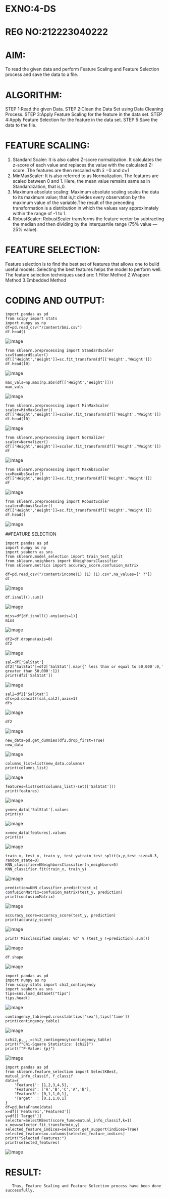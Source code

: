 # EXNO:4-DS
# REG NO:212223040222
# AIM:
To read the given data and perform Feature Scaling and Feature Selection process and save the
data to a file.

# ALGORITHM:
STEP 1:Read the given Data.
STEP 2:Clean the Data Set using Data Cleaning Process.
STEP 3:Apply Feature Scaling for the feature in the data set.
STEP 4:Apply Feature Selection for the feature in the data set.
STEP 5:Save the data to the file.

# FEATURE SCALING:
1. Standard Scaler: It is also called Z-score normalization. It calculates the z-score of each value and replaces the value with the calculated Z-score. The features are then rescaled with x̄ =0 and σ=1
2. MinMaxScaler: It is also referred to as Normalization. The features are scaled between 0 and 1. Here, the mean value remains same as in Standardization, that is,0.
3. Maximum absolute scaling: Maximum absolute scaling scales the data to its maximum value; that is,it divides every observation by the maximum value of the variable.The result of the preceding transformation is a distribution in which the values vary approximately within the range of -1 to 1.
4. RobustScaler: RobustScaler transforms the feature vector by subtracting the median and then dividing by the interquartile range (75% value — 25% value).

# FEATURE SELECTION:
Feature selection is to find the best set of features that allows one to build useful models. Selecting the best features helps the model to perform well.
The feature selection techniques used are:
1.Filter Method
2.Wrapper Method
3.Embedded Method

# CODING AND OUTPUT:
```
import pandas as pd
from scipy import stats
import numpy as np
df=pd.read_csv("/content/bmi.csv")
df.head()
```

![image](https://github.com/user-attachments/assets/7506dd32-2b84-4112-b3be-abaea0fdbde4)
```
from sklearn.preprocessing import StandardScaler
sc=StandardScaler()
df[['Height','Weight']]=sc.fit_transform(df[['Height','Weight']])
df.head(10)
```

![image](https://github.com/user-attachments/assets/e480b4c5-c9ce-44cb-91fc-21210672f002)

```
max_vals=np.max(np.abs(df[['Height','Weight']]))
max_vals
```

![image](https://github.com/user-attachments/assets/221ca5c9-1e76-473d-b6bf-84b44183e4c8)

```
from sklearn.preprocessing import MinMaxScaler
scaler=MinMaxScaler()
df[['Height','Weight']]=scaler.fit_transform(df[['Height','Weight']])
df.head(10)
```

![image](https://github.com/user-attachments/assets/489d349b-9331-4921-b9cd-79aed358e37e)

```
from sklearn.preprocessing import Normalizer
scaler=Normalizer()
df[['Height','Weight']]=scaler.fit_transform(df[['Height','Weight']])
df
```

![image](https://github.com/user-attachments/assets/8c4a4f05-857c-48ae-a307-485c5a200040)

```
from sklearn.preprocessing import MaxAbsScaler
sc=MaxAbsScaler()
df[['Height','Weight']]=sc.fit_transform(df[['Height','Weight']])
df
```

![image](https://github.com/user-attachments/assets/6f78a172-0ffe-4e5c-9dc7-9cd79ac4f31d)

```
from sklearn.preprocessing import RobustScaler
scaler=RobustScaler()
df[['Height','Weight']]=sc.fit_transform(df[['Height','Weight']])
df.head()
```

![image](https://github.com/user-attachments/assets/1edefc58-a821-4a9e-af17-7e521c41f97e)

##FEATURE SELECTION
```
import pandas as pd
import numpy as np
import seaborn as sns
from sklearn.model_selection import train_test_split
from sklearn.neighbors import KNeighborsClassifier
from sklearn.metrics import accuracy_score,confusion_matrix
```
```
df=pd.read_csv("/content/income(1) (1) (1).csv",na_values=[" ?"])
df
```

![image](https://github.com/user-attachments/assets/feb77bfb-7830-4d78-8cc8-014572855892)

```
df.isnull().sum()
```

![image](https://github.com/user-attachments/assets/06f5b281-6ff7-4301-a8ca-cd22beb16709)

```
miss=df[df.isnull().any(axis=1)]
miss
```

![image](https://github.com/user-attachments/assets/86d3fa5e-2a4b-4936-9212-8910b8b2897b)

```
df2=df.dropna(axis=0)
df2
```

![image](https://github.com/user-attachments/assets/99efded2-ec15-4983-b9c7-139998945075)

```
sal=df['SalStat']
df2['SalStat']=df2['SalStat'].map({' less than or equal to 50,000':0,' greater than 50,000':1})
print(df2['SalStat'])
```

![image](https://github.com/user-attachments/assets/04766e39-7d2a-4fe6-a65b-d9e74f53ed31)

```
sal2=df2['SalStat']
dfs=pd.concat([sal,sal2],axis=1)
dfs
```

![image](https://github.com/user-attachments/assets/1b6246ba-6c81-43f3-be63-44445c61bf76)

```
df2
```

![image](https://github.com/user-attachments/assets/c79e9135-f313-4359-ab8d-64e04a23cf70)

```
new_data=pd.get_dummies(df2,drop_first=True)
new_data
```

![image](https://github.com/user-attachments/assets/2e4e8db7-9360-447b-b5fc-8fe0de1a1600)

```
columns_list=list(new_data.columns)
print(columns_list)
```

![image](https://github.com/user-attachments/assets/945603b5-9ae6-46b4-9ba0-ba5b20a13a31)

```
features=list(set(columns_list)-set(['SalStat']))
print(features)
```

![image](https://github.com/user-attachments/assets/d08a59d1-17ee-44b7-b6cd-b79a7919f5cc)

```
y=new_data['SalStat'].values
print(y)
```

![image](https://github.com/user-attachments/assets/b30cdfb1-adee-448f-9621-f45a2b9f9024)

```
x=new_data[features].values
print(x)
```

![image](https://github.com/user-attachments/assets/e6ddeb1b-5d50-4e61-942b-824e924854ad)

```
train_x, test_x, train_y, test_y=train_test_split(x,y,test_size=0.3, random_state=0)
KNN_classifier=KNeighborsClassifier(n_neighbors=5)
KNN_classifier.fit(train_x, train_y)
```

![image](https://github.com/user-attachments/assets/8575f489-6cae-43bc-9c20-6ae1b1abdd8b)

```
prediction=KNN_classifier.predict(test_x)
confusionMatrix=confusion_matrix(test_y, prediction)
print(confusionMatrix)
```

![image](https://github.com/user-attachments/assets/1a8ac4c9-9f95-4baa-ab15-21165b9c45a2)

```
accuracy_score=accuracy_score(test_y, prediction)
print(accuracy_score)
```

![image](https://github.com/user-attachments/assets/722f6080-e786-4d59-9b6a-c904ac741fa5)

```
print('Misclassified samples: %d' % (test_y !=prediction).sum())
```

![image](https://github.com/user-attachments/assets/32a8dcf5-d7c7-4a3c-806f-dbeb168d3f90)

```
df.shape
```

![image](https://github.com/user-attachments/assets/ed2d0435-a535-4024-af17-13d5fdbb4584)

```
import pandas as pd
import numpy as np
from scipy.stats import chi2_contingency
import seaborn as sns
tips=sns.load_dataset("tips")
tips.head()
```

![image](https://github.com/user-attachments/assets/93b70137-7e70-4339-9f30-39a1e43896d1)

```
contingency_table=pd.crosstab(tips['sex'],tips['time'])
print(contingency_table)
```

![image](https://github.com/user-attachments/assets/747cdbba-347e-4f6a-ad40-4bbcdcf4c5b4)

```
schi2,p,_,_=chi2_contingency(contingency_table)
print(f"Chi-Square Statistics: {chi2}")
print(f"P-Value: {p}")
```

![image](https://github.com/user-attachments/assets/71211cf0-f69d-4bab-90fc-cf7ccabc9abb)

```
import pandas as pd
from sklearn.feature_selection import SelectKBest, mutual_info_classif, f_classif
data={
    'Feature1': [1,2,3,4,5],
    'Feature2': ['A','B','C','A','B'],
    'Feature3': [0,1,1,0,1],
    'Target'  : [0,1,1,0,1]
}
df=pd.DataFrame(data)
x=df[['Feature1','Feature3']]
y=df[['Target']]
selector=SelectKBest(score_func=mutual_info_classif,k=1)
x_new=selector.fit_transform(x,y)
selected_feature_indices=selector.get_support(indices=True)
selected_features=x.columns[selected_feature_indices]
print("Selected Features:")
print(selected_features)
```
![image](https://github.com/user-attachments/assets/85a863fb-1860-4dc4-82ef-a8187fc56e2f)


# RESULT:
       Thus, Feature Scaling and Feature Selection process have been done successfully.
